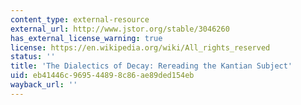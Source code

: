 ```yaml
---
content_type: external-resource
external_url: http://www.jstor.org/stable/3046260
has_external_license_warning: true
license: https://en.wikipedia.org/wiki/All_rights_reserved
status: ''
title: 'The Dialectics of Decay: Rereading the Kantian Subject'
uid: eb41446c-9695-4489-8c86-ae89ded154eb
wayback_url: ''
---
```

